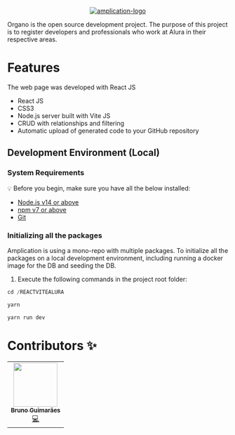 <p align="center">

  <a href="https://amplication.com" target="_blank">
    <img alt="amplication-logo"  alt="Amplication Logo" src="https://user-images.githubusercontent.com/40476182/185506250-e2859568-945e-436e-b7fb-eeb3a08591fa.png"/>
  </a>
</p>


Organo is the open source development project.
The purpose of this project is to register developers and professionals who work at Alura in their respective areas.

# Features

The web page was developed with React JS

- React JS
- CSS3
- Node.js server built with Vite JS
- CRUD with relationships and filtering
- Automatic upload of generated code to your GitHub repository


## Development Environment (Local)

### System Requirements

:bulb: Before you begin, make sure you have all the below installed:

- [Node.js v14 or above](https://nodejs.org/en/download/)
- [npm v7 or above](https://github.blog/2020-10-13-presenting-v7-0-0-of-the-npm-cli/)
- [Git](https://git-scm.com/book/en/v2/Getting-Started-Installing-Git/)


### Initializing all the packages

Amplication is using a mono-repo with multiple packages. To initialize all the packages on a local development environment, including running a docker image for the DB and seeding the DB.

1. Execute the following commands in the project root folder:

```jsx
cd /REACTVITEALURA

yarn 

yarn run dev
```


# Contributors ✨



<!-- ALL-CONTRIBUTORS-LIST:START - Do not remove or modify this section -->
<!-- prettier-ignore-start -->
<!-- markdownlint-disable -->
<table>
  <tr>
    <td align="center"><a href="https://amplication.com/"><img src="https://github.com/devguimaraes.png" width="100px;" alt=""/><br /><sub><b>Bruno Guimarães</b></sub></a><br /><a href="https://github.com/amplication/amplication/commits?author=yuval-hazaz" title="Code">💻</a></td>
 
  </tr>
</table>

<!-- markdownlint-restore -->
<!-- prettier-ignore-end -->

<!-- ALL-CONTRIBUTORS-LIST:END -->
